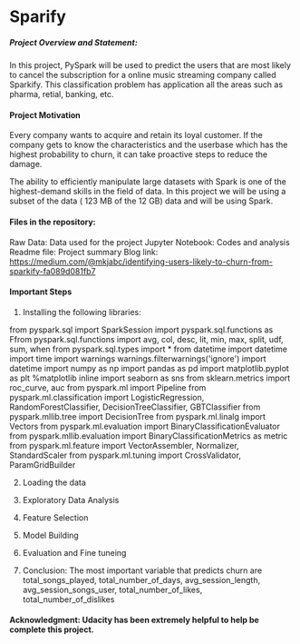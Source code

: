 # Sparify

##### Project Overview and Statement:

In this project, PySpark will be used to predict the users that are most likely to  cancel the subscription for a online music streaming company called Sparkify. This classification problem has application all the areas such as pharma, retial, banking, etc.

#### Project Motivation

Every company wants to acquire and retain its loyal customer. If the company gets to know the characteristics and the userbase which has the highest probability to churn, it can take proactive steps to reduce the damage. 

The ability to efficiently manipulate large datasets with Spark is one of the highest-demand skills in the field of data. In this project we will be using a subset of the data ( 123 MB of the 12 GB) data and will be using Spark.

#### Files in the repository:

Raw Data: Data used for the project
Jupyter Notebook: Codes and analysis
Readme file: Project summary
Blog link: https://medium.com/@mkjabc/identifying-users-likely-to-churn-from-sparkify-fa089d081fb7
#### Important Steps


1. Installing the following libraries: 

from pyspark.sql import SparkSession
import pyspark.sql.functions as Ffrom pyspark.sql.functions import avg, col, desc, lit, min, max, split, udf, sum, when
from pyspark.sql.types import *
from datetime import datetime 
import time
import warnings
warnings.filterwarnings('ignore')
import datetime
import numpy as np
import pandas as pd
import matplotlib.pyplot as plt
%matplotlib inline
import seaborn as sns
from sklearn.metrics import roc_curve, auc
from pyspark.ml import Pipeline
from pyspark.ml.classification import LogisticRegression, RandomForestClassifier, DecisionTreeClassifier, GBTClassifier
from pyspark.mllib.tree import DecisionTree
from pyspark.ml.linalg import Vectors
from pyspark.ml.evaluation import BinaryClassificationEvaluator
from pyspark.mllib.evaluation import BinaryClassificationMetrics as metric
from pyspark.ml.feature import VectorAssembler, Normalizer, StandardScaler
from pyspark.ml.tuning import CrossValidator, ParamGridBuilder

2. Loading the data

3. Exploratory Data Analysis

4. Feature Selection

5. Model Building

6. Evaluation and Fine tuneing

7. Conclusion: The most important variable that predicts churn are total_songs_played, total_number_of_days, avg_session_length, avg_session_songs_user, total_number_of_likes, total_number_of_dislikes

#### Acknowledgment: Udacity has been extremely helpful to help be complete this project.

